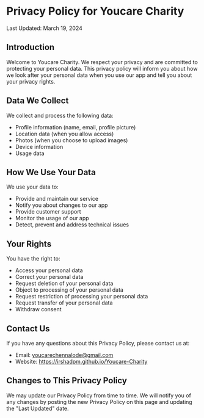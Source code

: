 # Privacy Policy for Youcare Charity

Last Updated: March 19, 2024

## Introduction
Welcome to Youcare Charity. We respect your privacy and are committed to protecting your personal data. This privacy policy will inform you about how we look after your personal data when you use our app and tell you about your privacy rights.

## Data We Collect
We collect and process the following data:
- Profile information (name, email, profile picture)
- Location data (when you allow access)
- Photos (when you choose to upload images)
- Device information
- Usage data

## How We Use Your Data
We use your data to:
- Provide and maintain our service
- Notify you about changes to our app
- Provide customer support
- Monitor the usage of our app
- Detect, prevent and address technical issues

## Your Rights
You have the right to:
- Access your personal data
- Correct your personal data
- Request deletion of your personal data
- Object to processing of your personal data
- Request restriction of processing your personal data
- Request transfer of your personal data
- Withdraw consent

## Contact Us
If you have any questions about this Privacy Policy, please contact us at:
- Email: youcarechennalode@gmail.com
- Website: https://irshadpm.github.io/Youcare-Charity

## Changes to This Privacy Policy
We may update our Privacy Policy from time to time. We will notify you of any changes by posting the new Privacy Policy on this page and updating the "Last Updated" date. 